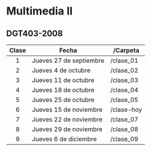 # Multimedia II
## DGT403-2008

| Clase | Fecha                   | /Carpeta     |
|:-----:|-------------------------| ------------ |
|   1   | Jueves 27 de septiembre | /clase_01    | 
|   2   | Jueves 4 de octubre     | /clase_02    |
|   3   | Jueves 11 de octubre    | /clase_03    |
|   4   | Jueves 18 de octubre    | /clase_04    |
|   5   | Jueves 25 de octubre    | /clase_05    |
|   6   | Jueves 15 de noviembre  | /clase-hoy   |
|   7   | Jueves 22 de noviembre  | /clase_07    |
|   8   | Jueves 29 de noviembre  | /clase_08    |
|   9   | Jueves 6 de diciembre   | /clase_09    |
